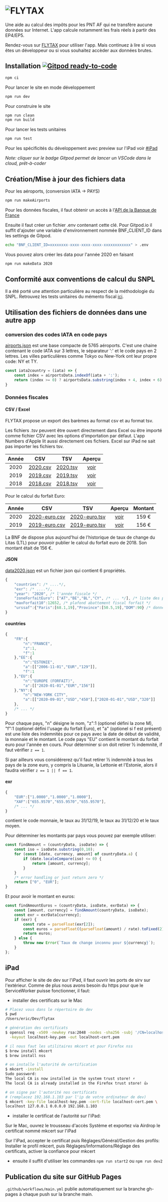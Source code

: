 # ![FLYTAX](https://github.com/flyingeek/flytax/blob/main/assets/flytax-icons/72px.png?raw=true)

Une aide au calcul des impôts pour les PNT AF qui ne transfère aucune données sur Internet. L'app calcule notamment les frais réels à partir des EP4/EP5.

Rendez-vous sur [FLYTAX](https://flyingeek.github.io/flytax/) pour utiliser l'app. Mais continuez à lire si vous êtes un développeur ou si vous souhaitez accèder aux données brutes.

## Installation [![Gitpod ready-to-code](https://img.shields.io/badge/Gitpod-ready--to--code-blue?logo=gitpod)](https://gitpod.io/#https://github.com/flyingeek/flytax)

```bash
npm ci
```

Pour lancer le site en mode développement

```bash
npm run dev
```

Pour construire le site

```bash
npm run clean
npm run build
```

Pour lancer les tests unitaires

```bash
npm run test
```

Pour les spécificités du développement avec preview sur l'iPad voir [#iPad](#ipad)

_Note: cliquer sur le badge Gitpod permet de lancer un VSCode dans le cloud, prêt-à-coder_

## Création/Mise à jour des fichiers data

Pour les aéroports, (conversion IATA -> PAYS)

```bash
npm run makeAirports
```

Pour les données fiscales, il faut obtenir un accès à l'[API de la Banque de France](http://developer.webstat.banque-france.fr)

Ensuite il faut créer un fichier .env contenant cette clé. Pour Gitpod.io il suffit d'ajouter une variable d'environnement nommée BNF_CLIENT_ID dans les settings de Gitpod.

```bash
echo "BNF_CLIENT_ID=xxxxxxxx-xxxx-xxxx-xxxx-xxxxxxxxxxxx" > .env
```

Vous pouvez alors créer les data pour l'année 2020 en faisant

```bash
npm run makeData 2020

```

## Conformité aux conventions de calcul du SNPL

Il a été porté une attention particulière au respect de la méthodologie du SNPL. Retrouvez les tests unitaires du mémento fiscal [ici](https://github.com/flyingeek/flytax/blob/main/test/ep5/memento.test.js).

## Utilisation des fichiers de données dans une autre app

### conversion des codes IATA en code pays

[airports.json](https://flyingeek.github.io/flytax/data/airports.json) est une base compacte de 5765 aéroports. C'est une chaine contenant le code IATA sur 3 lettres, le séparateur ':' et le code pays en 2 lettres. Les villes particulières comme Tokyo ou New-York ont leur propre code: NY et TY.

```javascript
const iata2country = (iata) => {
    const index = airportsData.indexOf(iata + ':');
    return (index >= 0) ? airportsData.substring(index + 4, index + 6): null;
}
```

### Données fiscales

#### CSV / Excel

FLYTAX propose un export des barèmes au format csv et au format tsv.

Les fichiers .tsv peuvent être ouvert directement dans Excel ou être importé comme fichier CSV avec les options d'importation par défaut. L'app Numbers d'Apple lit aussi directement ces fichiers. Excel sur iPad ne sait pas importer les fichiers tsv.

| Année | CSV | TSV | Aperçu |
| :---: | :---: | :---: | :---: |
| 2020| [2020.csv](https://flyingeek.github.io/flytax/data/flytax-baremes2020.csv) | [2020.tsv](https://flyingeek.github.io/flytax/data/flytax-baremes2020.tsv) | [voir](https://github.com/flyingeek/flytax/blob/gh-pages/data/flytax-baremes2020.tsv) |
| 2019| [2019.csv](https://flyingeek.github.io/flytax/data/flytax-baremes2019.csv) | [2019.tsv](https://flyingeek.github.io/flytax/data/flytax-baremes2019.tsv) | [voir](https://github.com/flyingeek/flytax/blob/gh-pages/data/flytax-baremes2019.tsv) |
| 2018| [2018.csv](https://flyingeek.github.io/flytax/data/flytax-baremes2018.csv) | [2018.tsv](https://flyingeek.github.io/flytax/data/flytax-baremes2018.tsv) | [voir](https://github.com/flyingeek/flytax/blob/gh-pages/data/flytax-baremes2018.tsv) |

Pour le calcul du forfait Euro:

| Année | CSV | TSV | Aperçu | Montant | 
| :---: | :---: | :---: | :---: | :---: |
| 2020| [2020-euro.csv](https://flyingeek.github.io/flytax/data/flytax-baremes2020-zone_euro.csv) | [2020-euro.tsv](https://flyingeek.github.io/flytax/data/flytax-baremes2020-zone_euro.tsv) | [voir](https://github.com/flyingeek/flytax/blob/gh-pages/data/flytax-baremes2020-zone_euro.tsv) | 159 € |
| 2019| [2019-euro.csv](https://flyingeek.github.io/flytax/data/flytax-baremes2019-zone_euro.csv) | [2019-euro.tsv](https://flyingeek.github.io/flytax/data/flytax-baremes2019-zone_euro.tsv) | [voir](https://github.com/flyingeek/flytax/blob/gh-pages/data/flytax-baremes2019-zone_euro.tsv) | 156 € |

La BNF de dispose plus aujourd'hui de l'historique de taux de change du Litas (LTL) pour pouvoir publier le calcul du forfait euro de 2018. Son montant était de 156 €.

#### JSON

[data2020.json](https://flyingeek.github.io/flytax/data/data2020.json) est un fichier json qui contient 6 propriétés.

```javascript
{
    "countries": /* ....*/,
    "exr": /* ....*/,
    "year": "2020", /* l'année fiscale */
    "zoneForfaitEuro": ["AT","BE","BL","CY", /* ... */], /* liste des pays du forfait zoneEuro */
    "maxForfait10":12652, /* plafond abattement fiscal forfait */
    "urssaf":{"Paris":[68.1,19],"Province":[50.5,19],"DOM":90} /* données pour calcul du forfait Euro */
}
```

#### countries

```javascript
{
    "FR":{
        "n":"FRANCE",
        "z":1,
        "f":1
    },"EE":{
        "n":"ESTONIE",
        "a":[["2006-11-01","EUR","129"]],
        "f":1
    },"EU":{
        "n":"EUROPE (FORFAIT)",
        "a":[["2020-01-01","EUR","156"]]
    },"NY":{
        "n":"NEW-YORK CITY",
        "a":[["2020-09-01","USD","450"],["2020-01-01","USD","320"]]
    },
    /* ... */
}
```

Pour chaque pays, "n" désigne le nom, "z":1 (optionel défini la zone M), "f":1 (optionel défini l'usage du forfait Euro), et "a" (optionel si f est présent) est une liste des indemnités pour ce pays avec la date de début de validité, la monnaie et le montant. Le code pays "EU" contient le montant du forfait euro pour l'année en cours. Pour déterminer si on doit retirer ½ indemnité, if faut vérifier `z == 1`.

Si par ailleurs vous considérerez qu'il faut retirer ½ indemnité à tous les pays de la zone euro, y compris la Lituanie, la Lettonie et l'Estonie, alors il faudra vérifier `z == 1 || f == 1`.

#### exr

```javascript
{
    "EUR":["1.0000","1.0000","1.0000"],
    "XAF":["655.9570","655.9570","655.9570"],
    /* ... */
}
```

contient le code monnaie, le taux au 31/12/19, le taux au 31/12/20 et le taux moyen.

Pour déterminer les montants par pays vous pouvez par exemple utiliser:

```javascript
const findAmount = (countryData, isoDate) => {
    const iso = isoDate.substring(0,10);
    for (const [date, currency, amount] of countryData.a) {
        if (date.localeCompare(iso) <= 0) {
            return [amount, currency];
        }
    }
    /* error handling or just return zero */
    return ["0", "EUR"];
}
```

Et pour avoir le montant en euros:

```javascript
const findAmountEuros = (countryData, isoDate, exrData) => {
    const [amount, currency] = findAmount(countryData, isoDate);
    const exr = exrData[currency];
    if (exr) {
        const rate = parseFloat(exr[2]);
        const euros = parseFloat((parseFloat(amount) / rate).toFixed(2));
        return euros;
    } else {
        throw new Error(`Taux de change inconnu pour ${currency}`);
    }
};
```

## iPad

Pour afficher le site de dev sur l'iPad, il faut ouvrir les ports de sirv sur l'extérieur. Comme de plus nous
avons besoin du https pour que le ServiceWorker puisse fonctionner, il faut:

- installer des certificats sur le Mac

```sh
# Placez vous dans le répertoire de dev
$ pwd
/Users/eric/Dev/flytax

# génération des certificats
$ openssl req -x509 -newkey rsa:2048 -nodes -sha256 -subj '/CN=localhost' \
  -keyout localhost-key.pem -out localhost-cert.pem

# il nous faut les utilitaires mkcert et pour Firefox nss
$ brew install mkcert
$ brew install nss

# on installe l'autorité de certification
$ mkcert -install
Sudo password:
The local CA is now installed in the system trust store! ⚡️
The local CA is already installed in the Firefox trust store! 👍

# on signe par l'autorité nos certificats
# (remplacez 192.168.1.103 par l'ip de votre ordinateur de dev)
$ mkcert -key-file localhost-key.pem -cert-file localhost-cert.pem \
localhost 127.0.0.1 0.0.0.0 192.168.1.103

```

- installer le certificat de l'autorité sur l'iPad:

Sur le Mac, ouvrez le trousseau d'accès Système et exportez via Airdrop le certificat nommé mkcert sur l'iPad

Sur l'iPad, accepter le certificat puis Réglages/Général/Gestion des profils: Installer le profil mkcert,
puis Réglages/Informations/Réglage des certificats, activer la confiance pour mkcert

- ensuite il suffit d'utiliser les commandes `npm run start2` ou `npm run dev2`

## Publication du site sur GitHub Pages

`.github/workflows/main.yml` publie automatiquement sur la branche gh-pages à chaque push sur la branche main.
